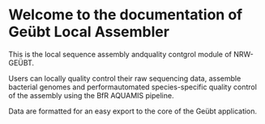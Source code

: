 # Welcome to the documentation of Geübt Local Assembler

This is the local sequence assembly andquality contgrol module of NRW-GEÜBT.

Users can locally quality control their raw sequencing data, assemble bacterial genomes
and performautomated species-specific quality control of the assembly using the BfR AQUAMIS pipeline.

Data are formatted for an easy export to the core of the Geübt application.
